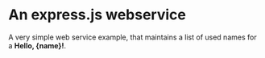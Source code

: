 # An express.js webservice

A very simple web service example, that maintains a list of used names for a **Hello, {name}!**.
